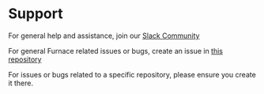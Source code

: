 # Support

For general help and assistance, join our [Slack Community](https://join.slack.com/t/projectfurnace/shared_invite/enQtNTA1NTg3NDkwMzU4LWNmZDllMjk5ZTU1NzFjNTgzNDA2NzBjMmUxNmFiNGVhMjE2MjM5MDhiYmJkMjhiYTIwODAwOGIxN2I0MjZkMWE)

For general Furnace related issues or bugs, create an issue in [this repository](https://github.com/ProjectFurnace/furnace/issues)

For issues or bugs related to a specific repository, please ensure you create it there.

